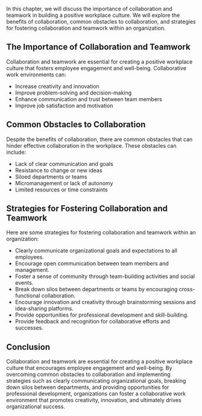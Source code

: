 
In this chapter, we will discuss the importance of collaboration and teamwork in building a positive workplace culture. We will explore the benefits of collaboration, common obstacles to collaboration, and strategies for fostering collaboration and teamwork within an organization.

The Importance of Collaboration and Teamwork
--------------------------------------------

Collaboration and teamwork are essential for creating a positive workplace culture that fosters employee engagement and well-being. Collaborative work environments can:

* Increase creativity and innovation
* Improve problem-solving and decision-making
* Enhance communication and trust between team members
* Improve job satisfaction and motivation

Common Obstacles to Collaboration
---------------------------------

Despite the benefits of collaboration, there are common obstacles that can hinder effective collaboration in the workplace. These obstacles can include:

* Lack of clear communication and goals
* Resistance to change or new ideas
* Siloed departments or teams
* Micromanagement or lack of autonomy
* Limited resources or time constraints

Strategies for Fostering Collaboration and Teamwork
---------------------------------------------------

Here are some strategies for fostering collaboration and teamwork within an organization:

* Clearly communicate organizational goals and expectations to all employees.
* Encourage open communication between team members and management.
* Foster a sense of community through team-building activities and social events.
* Break down silos between departments or teams by encouraging cross-functional collaboration.
* Encourage innovation and creativity through brainstorming sessions and idea-sharing platforms.
* Provide opportunities for professional development and skill-building.
* Provide feedback and recognition for collaborative efforts and successes.

Conclusion
----------

Collaboration and teamwork are essential for creating a positive workplace culture that encourages employee engagement and well-being. By overcoming common obstacles to collaboration and implementing strategies such as clearly communicating organizational goals, breaking down silos between departments, and providing opportunities for professional development, organizations can foster a collaborative work environment that promotes creativity, innovation, and ultimately drives organizational success.
